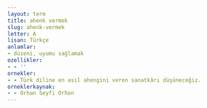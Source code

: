```yaml
---
layout: term
title: ahenk vermek
slug: ahenk-vermek
letter: A
lisan: Türkçe
anlamlar:
- düzeni, uyumu sağlamak
ozellikler:
- - ''
ornekler:
- - Türk diline en asil ahengini veren sanatkârı düşüneceğiz.
orneklerkaynak:
- - Orhan Seyfi Orhon
---
```

